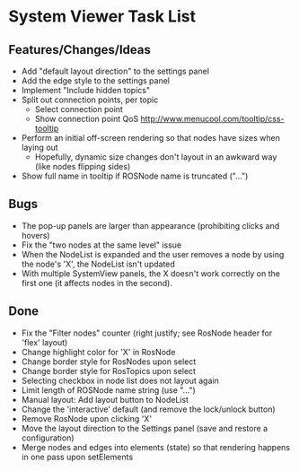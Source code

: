 # System Viewer Task List

## Features/Changes/Ideas
* Add "default layout direction" to the settings panel
* Add the edge style to the settings panel
* Implement "Include hidden topics"
* Split out connection points, per topic
    * Select connection point
    * Show connection point QoS
    http://www.menucool.com/tooltip/css-tooltip
* Perform an initial off-screen rendering so that nodes have sizes when laying out
    * Hopefully, dynamic size changes don't layout in an awkward way (like nodes flipping sides)
* Show full name in tooltip if ROSNode name is truncated ("...")

## Bugs
* The pop-up panels are larger than appearance (prohibiting clicks and hovers)
* Fix the "two nodes at the same level" issue
* When the NodeList is expanded and the user removes a node by using the node's 'X', the NodeList isn't updated
* With multiple SystemView panels, the X doesn't work correctly on the first one (it affects nodes in the second).

## Done
* Fix the "Filter nodes" counter (right justify; see RosNode header for 'flex' layout)
* Change highlight color for 'X' in RosNode
* Change border style for RosNodes upon select
* Change border style for RosTopics upon select
* Selecting checkbox in node list does not layout again
* Limit length of ROSNode name string (use "...")
* Manual layout: Add layout button to NodeList
* Change the 'interactive' default (and remove the lock/unlock button)
* Remove RosNode upon clicking 'X'
* Move the layout direction to the Settings panel (save and restore a configuration)
* Merge nodes and edges into elements (state) so that rendering happens in one pass upon setElements
